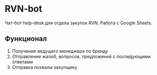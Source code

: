 # RVN-bot

Чат-бот help-desk для отдела закупок RVN. Работа с Google Sheets.

## Функционал

1. Получение ведущего менеджера по бренду
2. Отправление жалоб, вопросов, предложений с последующими ответами
3. Отправка похвалы закупщику
